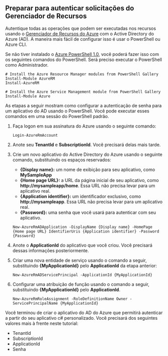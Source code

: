 ## Preparar para autenticar solicitações do Gerenciador de Recursos

Autentique todas as operações que podem ser executadas nos recursos usando o [Gerenciador de Recursos do Azure][lnk-authenticate-arm] com o Active Directory do Azure (AD). A maneira mais fácil de configurar isso é usar o PowerShell ou Azure CLI.

Se não tiver instalado o [Azure PowerShell 1.0][lnk-powershell-install], você poderá fazer isso com os seguintes comandos do PowerShell. Será preciso executar o PowerShell como Administrador.

```
# Install the Azure Resource Manager modules from PowerShell Gallery
Install-Module AzureRM
Install-AzureRM

# Install the Azure Service Management module from PowerShell Gallery
Install-Module Azure
```

As etapas a seguir mostram como configurar a autenticação de senha para um aplicativo do AD usando o PowerShell. Você pode executar esses comandos em uma sessão do PowerShell padrão.

1. Faça logon em sua assinatura do Azure usando o seguinte comando:

    ```
    Login-AzureRmAccount
    ```

2. Anote seu **TenantId** e **SubscriptionId**. Você precisará delas mais tarde.

3. Crie um novo aplicativo do Active Directory do Azure usando o seguinte comando, substituindo os espaços reservados:

    - **{Display name}:** um nome de exibição para seu aplicativo, como **MySampleApp**
    - **{Home page URL}:** a URL da página inicial de seu aplicativo, como **http://mysampleapp/home**. Essa URL não precisa levar para um aplicativo real.
    - **{Application identifier}:** um identificador exclusivo, como **http://mysampleapp**. Essa URL não precisa levar para um aplicativo real.
    - **{Password}:** uma senha que você usará para autenticar com seu aplicativo.

    ```
    New-AzureRmADApplication -DisplayName {Display name} -HomePage {Home page URL} IdentifierUris {Application identifier} -Password {Password}
    ```
    
4. Anote o **ApplicationId** do aplicativo que você criou. Você precisará dessas informações posteriormente.

5. Criar uma nova entidade de serviço usando o comando a seguir, substituindo **{MyApplicationId}** pelo **ApplicationId** da etapa anterior:

    ```
    New-AzureRmADServicePrincipal -ApplicationId {MyApplicationId}
    ```
    
6. Configurar uma atribuição de função usando o comando a seguir, substituindo **{MyApplicationId}** pelo **ApplicationId**.

    ```
    New-AzureRmRoleAssignment -RoleDefinitionName Owner -ServicePrincipalName {MyApplicationId}
    ```
    
Você terminou de criar o aplicativo do AD do Azure que permitirá autenticar a partir do seu aplicativo c# personalizado. Você precisará dos seguintes valores mais à frente neste tutorial:

- TenantId
- SubscriptionId
- ApplicationId
- Senha

[lnk-authenticate-arm]: https://msdn.microsoft.com/library/azure/dn790557.aspx
[lnk-powershell-install]: https://azure.microsoft.com/pt-BR/blog/azps-1-0-pre/

<!----HONumber=AcomDC_1203_2015-->
